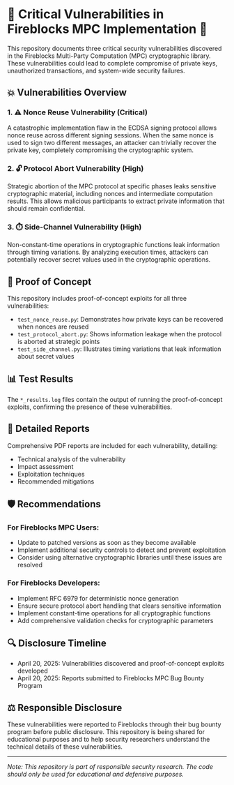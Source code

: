 # 🚨 Critical Vulnerabilities in Fireblocks MPC Implementation 🚨

This repository documents three critical security vulnerabilities discovered in the Fireblocks Multi-Party Computation (MPC) cryptographic library. These vulnerabilities could lead to complete compromise of private keys, unauthorized transactions, and system-wide security failures.

## 💥 Vulnerabilities Overview

### 1. ⚠️ Nonce Reuse Vulnerability (Critical)
A catastrophic implementation flaw in the ECDSA signing protocol allows nonce reuse across different signing sessions. When the same nonce is used to sign two different messages, an attacker can trivially recover the private key, completely compromising the cryptographic system.

### 2. 🔓 Protocol Abort Vulnerability (High)
Strategic abortion of the MPC protocol at specific phases leaks sensitive cryptographic material, including nonces and intermediate computation results. This allows malicious participants to extract private information that should remain confidential.

### 3. ⏱️ Side-Channel Vulnerability (High)
Non-constant-time operations in cryptographic functions leak information through timing variations. By analyzing execution times, attackers can potentially recover secret values used in the cryptographic operations.

## 🧪 Proof of Concept

This repository includes proof-of-concept exploits for all three vulnerabilities:

- `test_nonce_reuse.py`: Demonstrates how private keys can be recovered when nonces are reused
- `test_protocol_abort.py`: Shows information leakage when the protocol is aborted at strategic points
- `test_side_channel.py`: Illustrates timing variations that leak information about secret values

## 📊 Test Results

The `*_results.log` files contain the output of running the proof-of-concept exploits, confirming the presence of these vulnerabilities.

## 📑 Detailed Reports

Comprehensive PDF reports are included for each vulnerability, detailing:
- Technical analysis of the vulnerability
- Impact assessment
- Exploitation techniques
- Recommended mitigations

## 🛡️ Recommendations

### For Fireblocks MPC Users:
- Update to patched versions as soon as they become available
- Implement additional security controls to detect and prevent exploitation
- Consider using alternative cryptographic libraries until these issues are resolved

### For Fireblocks Developers:
- Implement RFC 6979 for deterministic nonce generation
- Ensure secure protocol abort handling that clears sensitive information
- Implement constant-time operations for all cryptographic functions
- Add comprehensive validation checks for cryptographic parameters

## 🔍 Disclosure Timeline

- April 20, 2025: Vulnerabilities discovered and proof-of-concept exploits developed
- April 20, 2025: Reports submitted to Fireblocks MPC Bug Bounty Program

## ⚖️ Responsible Disclosure

These vulnerabilities were reported to Fireblocks through their bug bounty program before public disclosure. This repository is being shared for educational purposes and to help security researchers understand the technical details of these vulnerabilities.

---

*Note: This repository is part of responsible security research. The code should only be used for educational and defensive purposes.*
